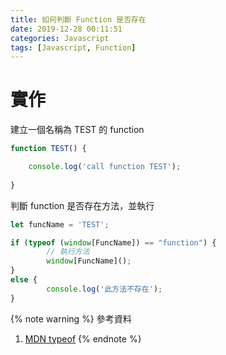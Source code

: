 ```yaml
---
title: 如何判斷 Function 是否存在
date: 2019-12-28 00:11:51
categories: Javascript
tags: [Javascript, Function]
---
```


# 實作
建立一個名稱為 TEST 的 function

```javascript
function TEST() {

    console.log('call function TEST');
    
}
```

<!--more-->

判斷 function 是否存在方法，並執行

```javascript
let funcName = 'TEST';

if (typeof (window[FuncName]) == "function") {
        // 執行方法
        window[FuncName]();
} 
else {
        console.log('此方法不存在');
}  
```

{% note warning %}
參考資料
1. [MDN typeof](https://developer.mozilla.org/en-US/docs/Web/JavaScript/Reference/Operators/typeof)
{% endnote %}